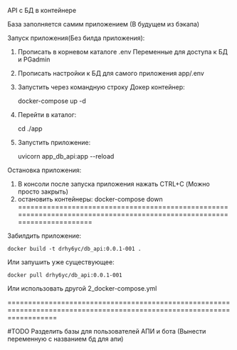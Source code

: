 API c БД в контейнере

База заполняется самим приложением (В будущем из бэкапа)

Запуск приложения(Без билда приложения):

1) Прописать в корневом каталоге .env Переменные для доступа к БД и PGadmin
2) Прописать настройки к БД для самого приложения app/.env
3) Запустить через командную строку Докер контейнер:


    docker-compose up -d    

5) Перейти в каталог: 


    cd ./app
5) Запустить приложение:
    

    uvicorn app_db_api:app --reload

Остановка приложения:
1) В консоли после запуска приложения нажать CTRL+C (Можно просто закрыть)
2) остановить контейнеры:
    docker-compose down
========================================================================================================================



Забилдить приложение:

    docker build -t drhy6yc/db_api:0.0.1-001 .



Или запушить уже существующее:

    docker pull drhy6yc/db_api:0.0.1-001

Или использовать другой 2_docker-compose.yml



========================================================================================================================

#TODO Разделить базы для пользователей АПИ и бота (Вынести переменную с названием бд для апи)